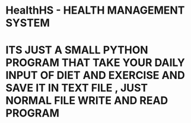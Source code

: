 # HealthHS - HEALTH MANAGEMENT SYSTEM
# ITS JUST A SMALL PYTHON PROGRAM THAT TAKE YOUR DAILY INPUT OF DIET AND EXERCISE AND SAVE IT IN TEXT FILE , JUST NORMAL FILE WRITE AND READ PROGRAM
